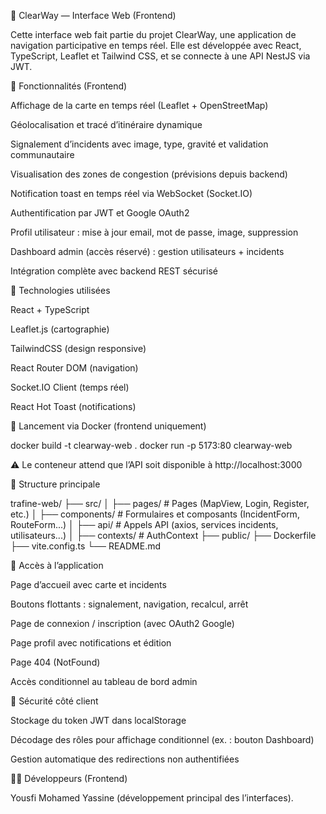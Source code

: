 📘 ClearWay — Interface Web (Frontend)

Cette interface web fait partie du projet ClearWay, une application de navigation participative en temps réel. Elle est développée avec React, TypeScript, Leaflet et Tailwind CSS, et se connecte à une API NestJS via JWT.

🔧 Fonctionnalités (Frontend)

Affichage de la carte en temps réel (Leaflet + OpenStreetMap)

Géolocalisation et tracé d’itinéraire dynamique

Signalement d’incidents avec image, type, gravité et validation communautaire

Visualisation des zones de congestion (prévisions depuis backend)

Notification toast en temps réel via WebSocket (Socket.IO)

Authentification par JWT et Google OAuth2

Profil utilisateur : mise à jour email, mot de passe, image, suppression

Dashboard admin (accès réservé) : gestion utilisateurs + incidents

Intégration complète avec backend REST sécurisé

🚀 Technologies utilisées

React + TypeScript

Leaflet.js (cartographie)

TailwindCSS (design responsive)

React Router DOM (navigation)

Socket.IO Client (temps réel)

React Hot Toast (notifications)

🐳 Lancement via Docker (frontend uniquement)

docker build -t clearway-web .
docker run -p 5173:80 clearway-web

⚠️ Le conteneur attend que l’API soit disponible à http://localhost:3000

📁 Structure principale

trafine-web/
├── src/
│   ├── pages/         # Pages (MapView, Login, Register, etc.)
│   ├── components/    # Formulaires et composants (IncidentForm, RouteForm...)
│   ├── api/           # Appels API (axios, services incidents, utilisateurs...)
│   ├── contexts/      # AuthContext
├── public/
├── Dockerfile
├── vite.config.ts
└── README.md

👤 Accès à l’application

Page d’accueil avec carte et incidents

Boutons flottants : signalement, navigation, recalcul, arrêt

Page de connexion / inscription (avec OAuth2 Google)

Page profil avec notifications et édition

Page 404 (NotFound)

Accès conditionnel au tableau de bord admin

🔐 Sécurité côté client

Stockage du token JWT dans localStorage

Décodage des rôles pour affichage conditionnel (ex. : bouton Dashboard)

Gestion automatique des redirections non authentifiées

👨‍💻 Développeurs (Frontend)

Yousfi Mohamed Yassine (développement principal des l’interfaces).